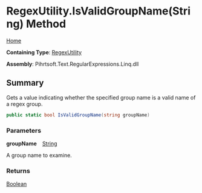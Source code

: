 # RegexUtility\.IsValidGroupName\(String\) Method

[Home](../../../../../../README.md)

**Containing Type**: [RegexUtility](../README.md)

**Assembly**: Pihrtsoft\.Text\.RegularExpressions\.Linq\.dll

## Summary

Gets a value indicating whether the specified group name is a valid name of a regex group\.

```csharp
public static bool IsValidGroupName(string groupName)
```

### Parameters

**groupName** &ensp; [String](https://docs.microsoft.com/en-us/dotnet/api/system.string)

A group name to examine\.

### Returns

[Boolean](https://docs.microsoft.com/en-us/dotnet/api/system.boolean)

